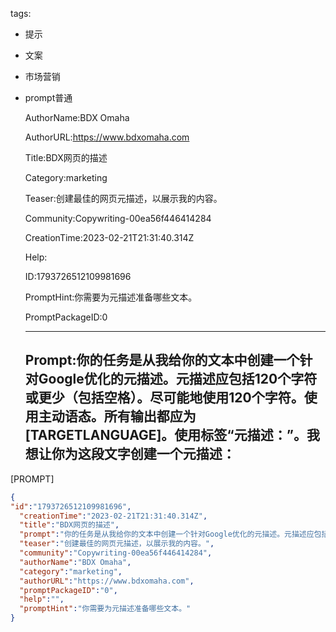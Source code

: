   tags: 
- 提示
- 文案
- 市场营销
- prompt普通

  AuthorName:BDX Omaha

  AuthorURL:https://www.bdxomaha.com

  Title:BDX网页的描述

  Category:marketing

  Teaser:创建最佳的网页元描述，以展示我的内容。

  Community:Copywriting-00ea56f446414284

  CreationTime:2023-02-21T21:31:40.314Z

  Help:

  ID:1793726512109981696

  PromptHint:你需要为元描述准备哪些文本。

  PromptPackageID:0

  ---

  ## Prompt:你的任务是从我给你的文本中创建一个针对Google优化的元描述。元描述应包括120个字符或更少（包括空格）。尽可能地使用120个字符。使用主动语态。所有输出都应为[TARGETLANGUAGE]。使用标签“元描述：”。我想让你为这段文字创建一个元描述：
[PROMPT]

  ```json
  {
  "id":"1793726512109981696",
    "creationTime":"2023-02-21T21:31:40.314Z",
    "title":"BDX网页的描述",
    "prompt":"你的任务是从我给你的文本中创建一个针对Google优化的元描述。元描述应包括120个字符或更少（包括空格）。尽可能地使用120个字符。使用主动语态。所有输出都应为[TARGETLANGUAGE]。使用标签“元描述：”。我想让你为这段文字创建一个元描述：\n[PROMPT]",
    "teaser":"创建最佳的网页元描述，以展示我的内容。",
    "community":"Copywriting-00ea56f446414284",
    "authorName":"BDX Omaha",
    "category":"marketing",
    "authorURL":"https://www.bdxomaha.com",
    "promptPackageID":"0",
    "help":"",
    "promptHint":"你需要为元描述准备哪些文本。"
  }
  ```
